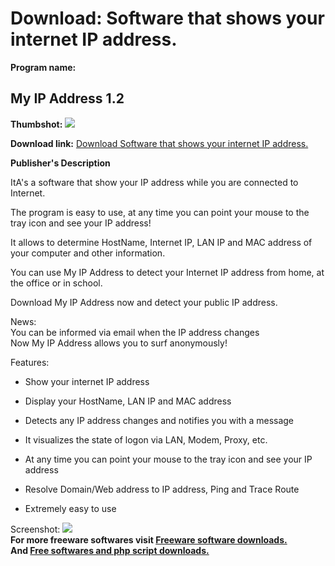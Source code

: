 # Download: Software that shows your internet IP address.

**Program name:**

## My IP Address 1.2

  
**Thumbshot:** ![](http://www.freewarefiles.com/screenshot/myipaddress_md.gif)   
  
**Download link:** [Download Software that shows your internet IP address.](http://freesoftwares.boysofts.com/My-IP-Address_program_32402.html)  
  


**Publisher's Description**  
  


ItA's a software that show your IP address while you are connected to Internet. 

The program is easy to use, at any time you can point your mouse to the tray icon and see your IP address!

It allows to determine HostName, Internet IP, LAN IP and MAC address of your computer and other information.

You can use My IP Address to detect your Internet IP address from home, at the office or in school.

Download My IP Address now and detect your public IP address.

News:  
You can be informed via email when the IP address changes  
Now My IP Address allows you to surf anonymously! 

Features:  


  * Show your internet IP address  

  * Display your HostName, LAN IP and MAC address  

  * Detects any IP address changes and notifies you with a message  

  * It visualizes the state of logon via LAN, Modem, Proxy, etc.  

  * At any time you can point your mouse to the tray icon and see your IP address  

  * Resolve Domain/Web address to IP address, Ping and Trace Route  

  * Extremely easy to use

  
  
Screenshot: ![](http://www.freewarefiles.com/screenshot/myipaddress.gif)   
**For more freeware softwares visit [Freeware software downloads.](http://freesoftwares.boysofts.com/)**   
**And [Free softwares and php script downloads.](http://www.boysofts.com/)**
